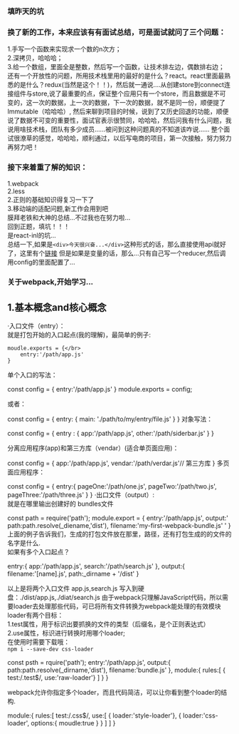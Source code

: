 ### 填昨天的坑
### 换了新的工作，本来应该有有面试总结，可是面试就问了三个问题：</br>
1.手写一个函数来实现求一个数的n次方；</br>
2.深拷贝，哈哈哈；</br>
3.给一个数组，里面全是整数，然后写一个函数，让技术排左边，偶数排右边；</br>
还有一个开放性的问题，所用技术栈里用的最好的是什么？react。react里面最熟悉的是什么？redux(当然是这个！！)，然后就一通说....从创建store到connect连接组件与store,说了最重要的点，保证整个应用只有一个store，而且数据是不可变的，这一次的数据，上一次的数据，下一次的数据，就不是同一份，顺便提了Immutable（哈哈哈）,
然后来聊到项目的时候，说到了又历史回退的功能，顺便说了数据不可变的重要性，面试官表示很赞同，哈哈哈，然后问我有什么问题，我说用啥技术栈，团队有多少成员......被问到这种问题真的不知道该咋说......
整个面试很潦草的感觉，哈哈哈，顺利通过，以后写电商的项目，第一次接触，努力努力再努力吧！</br>
### 接下来着重了解的知识：</br>
1.webpack</br>
2.less</br>
2.正则的基础知识得复习一下了</br>
3.移动端的适配问题,新工作会用到吧</br>
膜拜老铁和大神的总结...不过我也在努力啦...</br>
回到正题，填坑！！！</br>
是react-inl的坑...</br>
总结一下,如果是`<div>今天很兴奋...</div>`这种形式的话，那么直接使用api就好了，这里有个[链接](http://blog.csdn.net/function__/article/details/72778964)
但是如果是变量的话，那么...只有自己写一个reducer,然后调用config的里面配置了...
### 关于webpack,开始学习...
## 1.基本概念and核心概念</br>
·入口文件（entry）：</br>
就是打包开始的入口起点(我的理解)，最简单的例子:</br>

    moudle.exports = {</br>
        entry:'/path/app.js'
    }

单个入口的写法：</br>

const config = {
    entry:'/path/app.js'
}
module.exports = config;

或者：<br/>

const config = {
  entry: {
    main: './path/to/my/entry/file.js'
  }
}
对象写法：</br>

const config = {
    entry : {
        app:'/path/app.js',
        other:'/path/siderbar.js'
    }
}

分离应用程序(app)和第三方库（vendar）(适合单页面应用)：</br>

const config = {
    app:'/path/app.js',
    vendar:'/path/verdar.js'// 第三方库
}
多页面应用程序：</br>

const config = {
    entry:{
        pageOne:'/path/one.js',
        pageTwo:'/path/two.js',
        pageThree:'/path/three.js'
    }
}
·出口文件（output）:<br/>
就是在哪里输出创建好的 bundles文件<br />

const path = require('path');
module.export = {
    entry:'/path/app.js',
    output:'
        path:path.resolve(_diename,'dist'),
        filename:'my-first-webpack-bundle.js'
    '
}
上面的例子告诉我们，生成的打包文件放在那里，路径，还有打包生成的的文件的名字是什么.<br/>
如果有多个入口起点？<be/>

entry:{
    app:'/path/app.js',
    search:'/path/search.js'
},
output:{
    filename:'[name].js',
    path:_dirname + '/dist'
}

以上是将两个入口文件 app.js,search.js 写入到硬盘：./dist/app.js,./diat/search.js<be/>
由于webpack只理解JavaScript代码，所以需要loader去处理那些代码，可已将所有文件转换为webpack能处理的有效模块<br/>
loader有两个目标：<br/>
1.test属性，用于标识出要抓换的文件的类型（后缀名，是个正则表达式）<br/>
2.use属性，标识进行转换时用哪个loader;<br/>
在使用时需要下载哦：<br/>
`npm i --save-dev css-loader`<br/>

const psth = rquire('path');
    entry:'/path/app.js',
    output:{
        path:path.resolve(_dirname,'dist'),
        filename:'bundle.js'
    },
    module:{
        rules:[
            { test:/\.test$/, use:'raw-loader'}
        ]
    }
}

webpack允许你指定多个loader，而且代码简洁，可以让你看到整个loader的结构.<br/>

module:{
    rules:[
        test:/\.css$/,
        use:[
            { loader:'style-loader'},
            {
                loader:'css-loader',
                options:{
                    moudle:true
                }
            }
        ]
    ]
}

